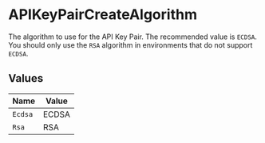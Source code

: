 # APIKeyPairCreateAlgorithm

The algorithm to use for the API Key Pair. The recommended value is `ECDSA`.
You should only use the `RSA` algorithm in environments that do not support
`ECDSA`.


## Values

| Name    | Value   |
| ------- | ------- |
| `Ecdsa` | ECDSA   |
| `Rsa`   | RSA     |